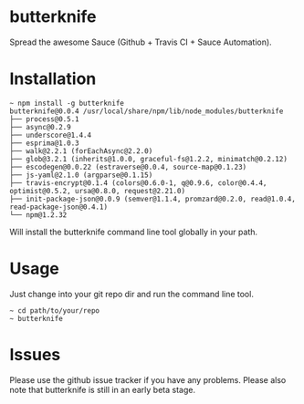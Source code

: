 butterknife
===========

Spread the awesome Sauce (Github + Travis CI + Sauce Automation).

Installation
============

```
~ npm install -g butterknife
butterknife@0.0.4 /usr/local/share/npm/lib/node_modules/butterknife
├── process@0.5.1
├── async@0.2.9
├── underscore@1.4.4
├── esprima@1.0.3
├── walk@2.2.1 (forEachAsync@2.2.0)
├── glob@3.2.1 (inherits@1.0.0, graceful-fs@1.2.2, minimatch@0.2.12)
├── escodegen@0.0.22 (estraverse@0.0.4, source-map@0.1.23)
├── js-yaml@2.1.0 (argparse@0.1.15)
├── travis-encrypt@0.1.4 (colors@0.6.0-1, q@0.9.6, color@0.4.4, optimist@0.5.2, ursa@0.8.0, request@2.21.0)
├── init-package-json@0.0.9 (semver@1.1.4, promzard@0.2.0, read@1.0.4, read-package-json@0.4.1)
└── npm@1.2.32
```
Will install the butterknife command line tool globally in your path.

Usage
=====
Just change into your git repo dir and run the command line tool.

```
~ cd path/to/your/repo
~ butterknife
```

Issues
======
Please use the github issue tracker if you have any problems. Please also note that butterknife is still in an early beta stage.
